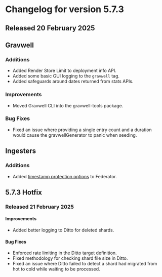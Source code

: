 # Changelog for version 5.7.3

## Released 20 February 2025

## Gravwell

### Additions

* Added Render Store Limit to deployment info API.
* Added some basic GUI logging to the `gravwell` tag. 
* Added safeguards around dates returned from stats APIs.

### Improvements

* Moved Gravwell CLI into the gravwell-tools package.

### Bug Fixes

* Fixed an issue where providing a single entry count and a duration would cause the gravwellGenerator to panic when seeding.

## Ingesters

### Additions

* Added [timestamp protection options](ingest-listener-config) to Federator.

## 5.7.3 Hotfix 

### Released 21 February 2025

#### Improvements

* Added better logging to Ditto for deleted shards.

#### Bug Fixes

* Enforced rate limiting in the Ditto target definition.
* Fixed methodology for checking shard file size in Ditto. 
* Fixed an issue where Ditto failed to detect a shard had migrated from hot to cold while waiting to be processed. 